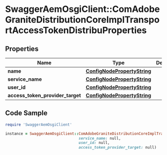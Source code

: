 # SwaggerAemOsgiClient::ComAdobeGraniteDistributionCoreImplTransportAccessTokenDistribuProperties

## Properties

Name | Type | Description | Notes
------------ | ------------- | ------------- | -------------
**name** | [**ConfigNodePropertyString**](ConfigNodePropertyString.md) |  | [optional] 
**service_name** | [**ConfigNodePropertyString**](ConfigNodePropertyString.md) |  | [optional] 
**user_id** | [**ConfigNodePropertyString**](ConfigNodePropertyString.md) |  | [optional] 
**access_token_provider_target** | [**ConfigNodePropertyString**](ConfigNodePropertyString.md) |  | [optional] 

## Code Sample

```ruby
require 'SwaggerAemOsgiClient'

instance = SwaggerAemOsgiClient::ComAdobeGraniteDistributionCoreImplTransportAccessTokenDistribuProperties.new(name: null,
                                 service_name: null,
                                 user_id: null,
                                 access_token_provider_target: null)
```



